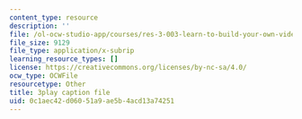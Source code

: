 ```yaml
---
content_type: resource
description: ''
file: /ol-ocw-studio-app/courses/res-3-003-learn-to-build-your-own-videogame-with-the-unity-game-engine-and-microsoft-kinect-january-iap-2017/0c1aec42d06051a9ae5b4acd13a74251_ZLbt_1bI_NA.vtt
file_size: 9129
file_type: application/x-subrip
learning_resource_types: []
license: https://creativecommons.org/licenses/by-nc-sa/4.0/
ocw_type: OCWFile
resourcetype: Other
title: 3play caption file
uid: 0c1aec42-d060-51a9-ae5b-4acd13a74251
---
```

